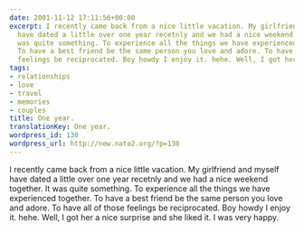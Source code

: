 ```yaml
---
date: 2001-11-12 17:11:56+00:00
excerpt: I recently came back from a nice little vacation. My girlfriend and myself
  have dated a little over one year recetnly and we had a nice weekend together. It
  was quite something. To experience all the things we have experienced together.
  To have a best friend be the same person you love and adore. To have all of those
  feelings be reciprocated. Boy howdy I enjoy it. hehe. Well, I got her a nice sur...
tags:
- relationships
- love
- travel
- memories
- couples
title: One year.
translationKey: One year.
wordpress_id: 130
wordpress_url: http://new.nata2.org/?p=130
---
```


I recently came back from a nice little vacation. My girlfriend and myself have dated a little over one year recetnly and we had a nice weekend together. It was quite something. To experience all the things we have experienced together. To have a best friend be the same person you love and adore. To have all of those feelings be reciprocated. Boy howdy I enjoy it. hehe. Well, I got her a nice surprise and she liked it. I was very happy.
